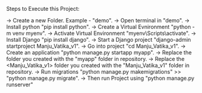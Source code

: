 Steps to Execute this Project:

-> Create a new Folder. Example - "demo". -> Open terminal in "demo". -> Install python "pip install python". -> Create a Virtual Evnironment "python -m venv myenv". -> Activate Virtual Environment "myenv\Scripts\activate". -> Install Django "pip install django". -> Start a Django project "django-admin startproject Manju_Vatika_v1". -> Go into project "cd Manju_Vatika_v1". -> Create an application "python manage.py startapp myapp". -> Replace the folder you created with the "myapp" folder in repository. -> Replace the <Manju_Vatika_v1> folder you created with the "Manju_Vatika_v1" folder in repository. -> Run migrations "python manage.py makemigrations" >> "python manage.py migrate". -> Then run Project using "python manage.py runserver"
